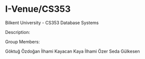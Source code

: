 # I-Venue/CS353

Bilkent University - CS353 Database Systems

Description: 

Group Members:

Göktuğ Özdoğan
İlhami Kayacan Kaya
İlhami Özer
Seda Gülkesen
